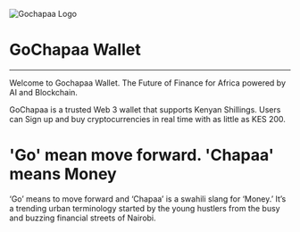 ![Gochapaa Logo](https://gochapaa.com/img/logo.a0026eee.svg)
# GoChapaa Wallet
---
Welcome to Gochapaa Wallet. The Future of Finance for Africa powered by AI and Blockchain.

GoChapaa is a trusted Web 3 wallet that supports Kenyan Shillings. Users can Sign up and buy cryptocurrencies in real time with as little as KES 200.

# 'Go' mean move forward. 'Chapaa' means Money
‘Go’ means to move forward and ‘Chapaa’ is a swahili slang for ‘Money.’ It’s a trending urban terminology started by the young hustlers from the busy and buzzing financial streets of Nairobi.
